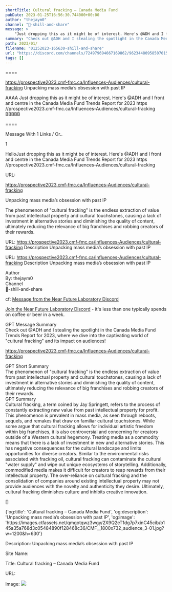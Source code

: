 ```yaml
---
shortTitle: Cultural fracking – Canada Media Fund
pubDate: 2023-01-25T16:56:30.744000+00:00
author: "thejaym0"
channel: "🥋-shill-and-share"
message: >
    "Just dropping this as it might be of interest. Here's @​ADH and I front and centre in the Canada Media Fund Trends Report for 2023  https //prospective2023.cmf-fmc.ca/Influences-Audiences/cultural-fracking"
summary: "Check out @ADH and I stealing the spotlight in the Canada Media Fund Trends Report for 2023, where we dive into the captivating world of 'cultural fracking' and its impact on audiences!"
path: 2023/01/
filename: "01252023-165630-shill-and-share"
url: "https://discord.com/channels/724979694667169862/962344809585070150/1067850465779396679"
tags: []
---
```

====

https://prospective2023.cmf-fmc.ca/Influences-Audiences/cultural-fracking
Unpacking mass media’s obsession with past IP
<!-- 

 -->

AAAA Just dropping this as it might be of interest. Here's @​ADH and I front and centre in the Canada Media Fund Trends Report for 2023  https //prospective2023.cmf-fmc.ca/Influences-Audiences/cultural-fracking BBBBB

====
<div class="metadata-title-header pt-3 pb-3 pl-2">Message  With 1 Links / Or..</div>    
<div class="human-content-container">  


<p>1</p>
<div style="font-family: var(--font-family-peak);">HelloJust dropping this as it might be of interest. Here's @​ADH and I front and centre in the Canada Media Fund Trends Report for 2023  https //prospective2023.cmf-fmc.ca/Influences-Audiences/cultural-fracking</div>

URL: <p>https://prospective2023.cmf-fmc.ca/Influences-Audiences/cultural-fracking</p>
<p>Unpacking mass media’s obsession with past IP</p>  <!-- Example: Display each item in a paragraph -->
<p>The phenomenon of "cultural fracking" is the endless extraction of value from past intellectual property and cultural touchstones, causing a lack of investment in alternative stories and diminishing the quality of content, ultimately reducing the relevance of big franchises and robbing creators of their rewards.</p>




URL: https://prospective2023.cmf-fmc.ca/Influences-Audiences/cultural-fracking
Description Unpacking mass media’s obsession with past IP

</div>

<div class="bg-blue-300 p-4 rounded-md mb-4">

URL: https://prospective2023.cmf-fmc.ca/Influences-Audiences/cultural-fracking
Description Unpacking mass media’s obsession with past IP

</div>

<div class="metadata-title-header pt-3 pb-3 pl-2">Author</div>    
<div class="bg-gray-200 p-4 rounded-md mb-4">   
By: thejaym0
</div>

<div class="metadata-title-header pt-3 pb-3 pl-2">Channel</div>    
<div class="bg-gray-200 p-4 rounded-md mb-4">   
🥋-shill-and-share</span>
</div>

cf: <a href="">Message from the Near Future Laboratory Discord</a>

<a href="">Join the Near Future Laboratory Discord</a> - it's less than one typically spends on coffee or beer in a week. 

<div class="metadata-title-header pt-3 pb-3 pl-2">GPT Message Summary</div>    
<div class="robot-content-container">
Check out @ADH and I stealing the spotlight in the Canada Media Fund Trends Report for 2023, where we dive into the captivating world of "cultural fracking" and its impact on audiences!
</div>
</div>


<a href="https://prospective2023.cmf-fmc.ca/Influences-Audiences/cultural-fracking">https://prospective2023.cmf-fmc.ca/Influences-Audiences/cultural-fracking</a><br/>

<div class="metadata-title-header pt-3 pb-3 pl-2">GPT Short Summary</div>
<div class="robot-content-container">
The phenomenon of "cultural fracking" is the endless extraction of value from past intellectual property and cultural touchstones, causing a lack of investment in alternative stories and diminishing the quality of content, ultimately reducing the relevance of big franchises and robbing creators of their rewards.
</div>

<div class="metadata-title-header pt-3 pb-3 pl-2">GPT Summary</div>
<div class="robot-content-container">
Cultural fracking, a term coined by Jay Springett, refers to the process of constantly extracting new value from past intellectual property for profit. This phenomenon is prevalent in mass media, as seen through reboots, sequels, and remakes that draw on familiar cultural touchstones. While some argue that cultural fracking allows for individual artistic freedom within big franchises, it is also controversial and concerning for creators outside of a Western cultural hegemony. Treating media as a commodity means that there is a lack of investment in new and alternative stories. This has negative consequences for the cultural landscape and limits opportunities for diverse creators. Similar to the environmental risks associated with fracking oil, cultural fracking can contaminate the cultural "water supply" and wipe out unique ecosystems of storytelling. Additionally, commodified media makes it difficult for creators to reap rewards from their intellectual property. The over-reliance on cultural fracking and the consolidation of companies around existing intellectual property may not provide audiences with the novelty and authenticity they desire. Ultimately, cultural fracking diminishes culture and inhibits creative innovation.
</div>

<!-- Summary:  Cultural fracking is a phenomenon that draws on mass cultural touchstones and intellectual property (IP) for entertainment . It has come to be known as cultural fracking . It’s the references, old formulas, reboots, recurring characters, remakes, reheated storylines, sequels, sequels and alternate timelines . -->

[]

<div class="bg-gray-400"> {'og:title': 'Cultural fracking – Canada Media Fund', 'og:description': 'Unpacking mass media’s obsession with past IP', 'og:image': 'https://images.ctfassets.net/qmgotqwz3wgy/2X9Q2eT1dg7p7xinC45cib/b145a35a768d3c05484890f128468c36/CMF__1800x732_audience_3-01.jpg?w=1200&h=630'} </div>

Description: Unpacking mass media’s obsession with past IP

Site Name: 

Title: Cultural fracking – Canada Media Fund

URL: 

Image: <img src="https://images.ctfassets.net/qmgotqwz3wgy/2X9Q2eT1dg7p7xinC45cib/b145a35a768d3c05484890f128468c36/CMF__1800x732_audience_3-01.jpg?w=1200&h=630" width="" height=""/>


